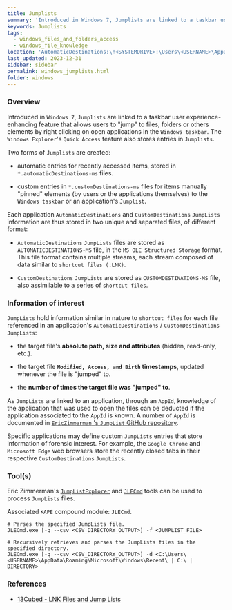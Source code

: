 ```yaml
---
title: Jumplists
summary: 'Introduced in Windows 7, Jumplists are linked to a taskbar user experience-enhancing feature that allows users to "jump" to files, folders or others elements by right clicking on open applications in the Windows taskbar.\n\nInformation of interest: target file absolute path, size, attributes, and Modified, Access, and Birth timestamps (updated whenever the file is "jumped" to).'
keywords: Jumplists
tags:
  - windows_files_and_folders_access
  - windows_file_knowledge
location: 'AutomaticDestinations:\n<SYSTEMDRIVE>:\Users\<USERNAME>\AppData\Roaming\Microsoft\Windows\Recent\AutomaticDestinations\<APP_ID>.automaticDestinations-ms\n\nCustomDestinations:\n<SYSTEMDRIVE>:\Users\<USERNAME>\AppData\Roaming\Microsoft\Windows\Recent\CustomDestinations\<APP_ID>.customDestinations-ms'
last_updated: 2023-12-31
sidebar: sidebar
permalink: windows_jumplists.html
folder: windows
---
```


### Overview

Introduced in `Windows 7`, `Jumplists` are linked to a taskbar user
experience-enhancing feature that allows users to "jump" to files, folders
or others elements by right clicking on open applications in the `Windows
taskbar`. The `Windows Explorer`'s `Quick Access` feature also stores entries
in `Jumplists`.

Two forms of `Jumplists` are created:
  - automatic entries for recently accessed items, stored in
    `*.automaticDestinations-ms` files.

  - custom entries in `*.customDestinations-ms` files for items manually
    "pinned" elements (by users or the applications themselves) to the
    `Windows taskbar` or an application's `Jumplist`.

Each application `AutomaticDestinations` and `CustomDestinations` `JumpLists`
information are thus stored in two unique and separated files, of different
format:
  - `AutomaticDestinations` `JumpLists` files are stored as
    `AUTOMATICDESTINATIONS-MS` file, in the `MS OLE Structured Storage` format.
    This file format contains multiple streams, each stream composed of data
    similar to `shortcut files (.LNK)`.

  - `CustomDestinations` `JumpLists` are stored as `CUSTOMDESTINATIONS-MS`
    file, also assimilable to a series of `shortcut files`.

### Information of interest

`JumpLists` hold information similar in nature to `shortcut files` for each
file referenced in an application's `AutomaticDestinations` /
`CustomDestinations` `JumpLists`:
  - the target file's **absolute path, size and attributes** (hidden,
    read-only, etc.).

  - the target file **`Modified, Access, and Birth` timestamps**,
    updated whenever the file is "jumped" to.

  - the **number of times the target file was "jumped" to**.

As `JumpLists` are linked to an application, through an `AppId`, knowledge of
the application that was used to open the files can be deducted if the
application associated to the `AppId` is known. A number of `AppId` is
documented in
[`EricZimmerman` 's `JumpList` GitHub repository](https://github.com/EricZimmerman/JumpList/blob/master/JumpList/Resources/AppIDs.txt).

Specific applications may define custom `JumpLists` entries that store
information of forensic interest. For example, the `Google Chrome` and
`Microsoft Edge` web browsers store the recently closed tabs in their
respective `CustomDestinations` `JumpLists`.

### Tool(s)

Eric Zimmerman's [`JumpListExplorer`](https://f001.backblazeb2.com/file/EricZimmermanTools/net6/JumpListExplorer.zip)
and [`JLECmd`](https://github.com/EricZimmerman/JLECmd) tools can be used to
process `JumpLists` files.

Associated `KAPE` compound module: `JLECmd`.

```
# Parses the specified JumpLists file.
JLECmd.exe [-q --csv <CSV_DIRECTORY_OUTPUT>] -f <JUMPLIST_FILE>

# Recursively retrieves and parses the JumpLists files in the specified directory.
JLECmd.exe [-q --csv <CSV_DIRECTORY_OUTPUT>] -d <C:\Users\<USERNAME>\AppData\Roaming\Microsoft\Windows\Recent\ | C:\ | DIRECTORY>
```

### References

  - [13Cubed - LNK Files and Jump Lists](https://www.youtube.com/watch?v=wu4-nREmzGM)
